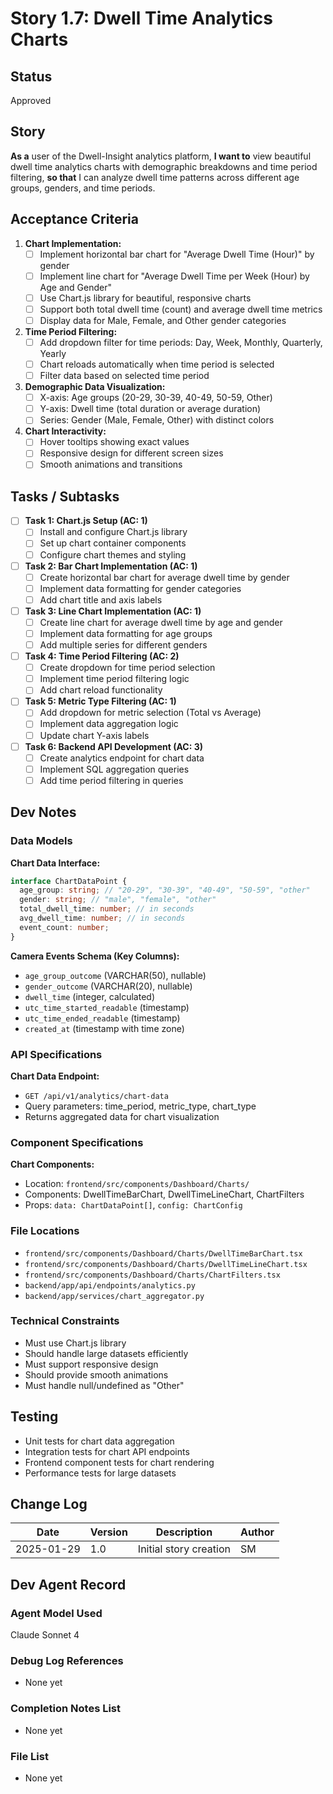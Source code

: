 # Story 1.7: Dwell Time Analytics Charts

## Status
Approved

## Story
**As a** user of the Dwell-Insight analytics platform,
**I want to** view beautiful dwell time analytics charts with demographic breakdowns and time period filtering,
**so that** I can analyze dwell time patterns across different age groups, genders, and time periods.

## Acceptance Criteria
1. **Chart Implementation:**
   - [ ] Implement horizontal bar chart for "Average Dwell Time (Hour)" by gender
   - [ ] Implement line chart for "Average Dwell Time per Week (Hour) by Age and Gender"
   - [ ] Use Chart.js library for beautiful, responsive charts
   - [ ] Support both total dwell time (count) and average dwell time metrics
   - [ ] Display data for Male, Female, and Other gender categories

2. **Time Period Filtering:**
   - [ ] Add dropdown filter for time periods: Day, Week, Monthly, Quarterly, Yearly
   - [ ] Chart reloads automatically when time period is selected
   - [ ] Filter data based on selected time period

3. **Demographic Data Visualization:**
   - [ ] X-axis: Age groups (20-29, 30-39, 40-49, 50-59, Other)
   - [ ] Y-axis: Dwell time (total duration or average duration)
   - [ ] Series: Gender (Male, Female, Other) with distinct colors

4. **Chart Interactivity:**
   - [ ] Hover tooltips showing exact values
   - [ ] Responsive design for different screen sizes
   - [ ] Smooth animations and transitions

## Tasks / Subtasks
- [ ] **Task 1: Chart.js Setup (AC: 1)**
  - [ ] Install and configure Chart.js library
  - [ ] Set up chart container components
  - [ ] Configure chart themes and styling

- [ ] **Task 2: Bar Chart Implementation (AC: 1)**
  - [ ] Create horizontal bar chart for average dwell time by gender
  - [ ] Implement data formatting for gender categories
  - [ ] Add chart title and axis labels

- [ ] **Task 3: Line Chart Implementation (AC: 1)**
  - [ ] Create line chart for average dwell time by age and gender
  - [ ] Implement data formatting for age groups
  - [ ] Add multiple series for different genders

- [ ] **Task 4: Time Period Filtering (AC: 2)**
  - [ ] Create dropdown for time period selection
  - [ ] Implement time period filtering logic
  - [ ] Add chart reload functionality

- [ ] **Task 5: Metric Type Filtering (AC: 1)**
  - [ ] Add dropdown for metric selection (Total vs Average)
  - [ ] Implement data aggregation logic
  - [ ] Update chart Y-axis labels

- [ ] **Task 6: Backend API Development (AC: 3)**
  - [ ] Create analytics endpoint for chart data
  - [ ] Implement SQL aggregation queries
  - [ ] Add time period filtering in queries

## Dev Notes

### Data Models
**Chart Data Interface:**
```typescript
interface ChartDataPoint {
  age_group: string; // "20-29", "30-39", "40-49", "50-59", "other"
  gender: string; // "male", "female", "other"
  total_dwell_time: number; // in seconds
  avg_dwell_time: number; // in seconds
  event_count: number;
}
```

**Camera Events Schema (Key Columns):**
- `age_group_outcome` (VARCHAR(50), nullable)
- `gender_outcome` (VARCHAR(20), nullable)
- `dwell_time` (integer, calculated)
- `utc_time_started_readable` (timestamp)
- `utc_time_ended_readable` (timestamp)
- `created_at` (timestamp with time zone)

### API Specifications
**Chart Data Endpoint:**
- `GET /api/v1/analytics/chart-data`
- Query parameters: time_period, metric_type, chart_type
- Returns aggregated data for chart visualization

### Component Specifications
**Chart Components:**
- Location: `frontend/src/components/Dashboard/Charts/`
- Components: DwellTimeBarChart, DwellTimeLineChart, ChartFilters
- Props: `data: ChartDataPoint[]`, `config: ChartConfig`

### File Locations
- `frontend/src/components/Dashboard/Charts/DwellTimeBarChart.tsx`
- `frontend/src/components/Dashboard/Charts/DwellTimeLineChart.tsx`
- `frontend/src/components/Dashboard/Charts/ChartFilters.tsx`
- `backend/app/api/endpoints/analytics.py`
- `backend/app/services/chart_aggregator.py`

### Technical Constraints
- Must use Chart.js library
- Should handle large datasets efficiently
- Must support responsive design
- Should provide smooth animations
- Must handle null/undefined as "Other"

## Testing
- Unit tests for chart data aggregation
- Integration tests for chart API endpoints
- Frontend component tests for chart rendering
- Performance tests for large datasets

## Change Log
| Date | Version | Description | Author |
|------|---------|-------------|--------|
| 2025-01-29 | 1.0 | Initial story creation | SM |

## Dev Agent Record

### Agent Model Used
Claude Sonnet 4

### Debug Log References
- None yet

### Completion Notes List
- None yet

### File List
- None yet 